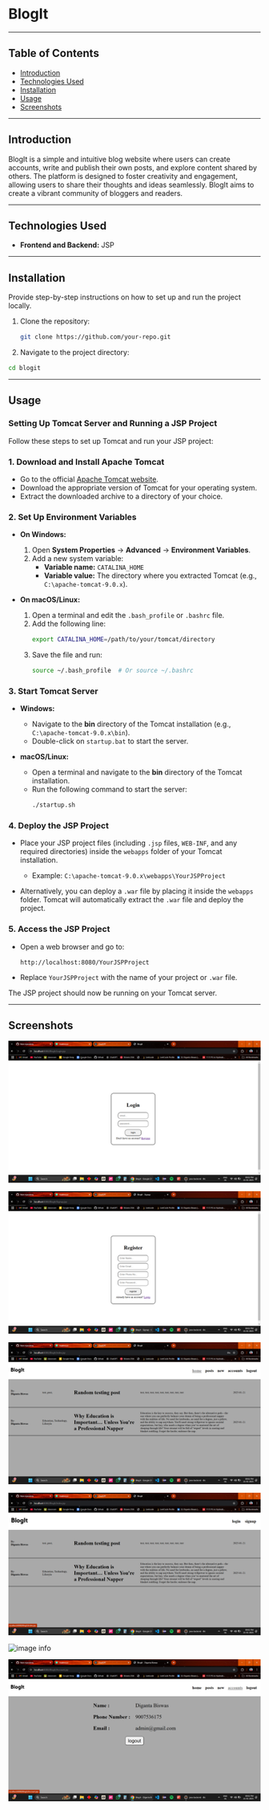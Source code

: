 # BlogIt

---

## Table of Contents
- [Introduction](#introduction)
- [Technologies Used](#technologies-used)
- [Installation](#installation)
- [Usage](#usage)
- [Screenshots](#screenshots)

---

## Introduction

BlogIt is a simple and intuitive blog website where users can create accounts, write and publish their own posts, and explore content shared by others. The platform is designed to foster creativity and engagement, allowing users to share their thoughts and ideas seamlessly. BlogIt aims to create a vibrant community of bloggers and readers.

---

## Technologies Used

- **Frontend and Backend:** JSP

---

## Installation

Provide step-by-step instructions on how to set up and run the project locally.

1. Clone the repository:
   ```bash
   git clone https://github.com/your-repo.git
   ```

2. Navigate to the project directory:
  ```bash
  cd blogit
  ```

---

## Usage

### Setting Up Tomcat Server and Running a JSP Project

Follow these steps to set up Tomcat and run your JSP project:

### 1. Download and Install Apache Tomcat

- Go to the official [Apache Tomcat website](https://tomcat.apache.org/).
- Download the appropriate version of Tomcat for your operating system.
- Extract the downloaded archive to a directory of your choice.

### 2. Set Up Environment Variables

- **On Windows:**
    1. Open **System Properties** → **Advanced** → **Environment Variables**.
    2. Add a new system variable:
       - **Variable name:** `CATALINA_HOME`
       - **Variable value:** The directory where you extracted Tomcat (e.g., `C:\apache-tomcat-9.0.x`).

- **On macOS/Linux:**
    1. Open a terminal and edit the `.bash_profile` or `.bashrc` file.
    2. Add the following line:
       ```bash
       export CATALINA_HOME=/path/to/your/tomcat/directory
       ```
    3. Save the file and run:
       ```bash
       source ~/.bash_profile  # Or source ~/.bashrc
       ```

### 3. Start Tomcat Server

- **Windows:**
    - Navigate to the **bin** directory of the Tomcat installation (e.g., `C:\apache-tomcat-9.0.x\bin`).
    - Double-click on `startup.bat` to start the server.
  
- **macOS/Linux:**
    - Open a terminal and navigate to the **bin** directory of the Tomcat installation.
    - Run the following command to start the server:
      ```bash
      ./startup.sh
      ```

### 4. Deploy the JSP Project

- Place your JSP project files (including `.jsp` files, `WEB-INF`, and any required directories) inside the `webapps` folder of your Tomcat installation.
    - Example: `C:\apache-tomcat-9.0.x\webapps\YourJSPProject`
  
- Alternatively, you can deploy a `.war` file by placing it inside the `webapps` folder. Tomcat will automatically extract the `.war` file and deploy the project.

### 5. Access the JSP Project

- Open a web browser and go to:
    ```
    http://localhost:8080/YourJSPProject
    ```
- Replace `YourJSPProject` with the name of your project or `.war` file.

The JSP project should now be running on your Tomcat server.

---

## Screenshots


![image info](./screenshots/login-page.png)

![image info](./screenshots/signup-page.png)

![image info](./screenshots/home-page-logged.png)

![image info](./screenshots/home-page-logged-out.png)

![image info](./screenshots/new-post.png)

![image info](./screenshots/accounts-page.png)
